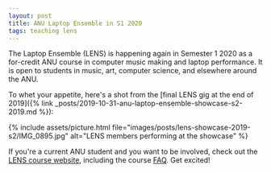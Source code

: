 ```yaml
---
layout: post
title: ANU Laptop Ensemble in S1 2020
tags: teaching lens
---
```


The Laptop Ensemble (LENS) is happening again in Semester 1 2020 as a for-credit
ANU course in computer music making and laptop performance. It is open to
students in music, art, computer science, and elsewhere around the ANU.

To whet your appetite, here's a shot from the [final LENS gig at the end of
2019]({% link
_posts/2019-10-31-anu-laptop-ensemble-showcase-s2-2019.md %}):

{% include assets/picture.html file="images/posts/lens-showcase-2019-s2/IMG_0895.jpg" alt="LENS members performing at the showcase" %}

If you're a current ANU student and you want to be involved, check out the
[LENS course website](https://cs.anu.edu.au/code-creativity-culture/lens/),
including the course
[FAQ](https://cs.anu.edu.au/code-creativity-culture/lens/#faq). Get excited!
